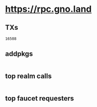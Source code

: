 # https://rpc.gno.land

## TXs
```
16508
```

## addpkgs
```
```

## top realm calls
```
```

## top faucet requesters
```
```

